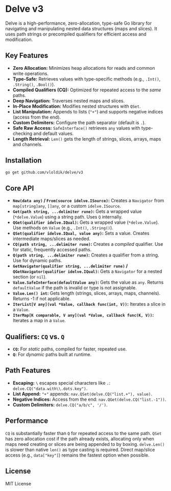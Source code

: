 # Delve v3

Delve is a high-performance, zero-allocation, type-safe Go library for navigating and manipulating nested data structures (maps and slices). It uses path strings or precompiled qualifiers for efficient access and modification.

## Key Features

*   **Zero Allocation:** Minimizes heap allocations for reads and common write operations.
*   **Type-Safe:**  Retrieves values with type-specific methods (e.g., `.Int()`, `.String()`, `.Bool()`).
*   **Compiled Qualifiers (CQ):**  Optimized for repeated access to the *same* paths.
*   **Deep Navigation:**  Traverses nested maps and slices.
*   **In-Place Modification:**  Modifies nested structures with `QSet`.
*   **List Manipulation:** Appends to lists (`"+"`) and supports negative indices (access from the end).
*   **Custom Delimiters:** Configure the path separator (default is `.`).
*   **Safe Raw Access:** `SafeInterface()` retrieves `any` values with type-checking and default values.
* **Length Retrieval:** `Len()` gets the length of strings, slices, arrays, maps and channels.

## Installation

```bash
go get github.com/vloldik/delve/v3
```

## Core API

*   **`New(data any)` / `From(source idelve.ISource)`:** Creates a `Navigator` from `map[string]any`, `[]any`, or a custom `idelve.ISource`.
*   **`Get(path string, ...delimiter rune)`:** Gets a wrapped value (`*delve.Value`) using a string path.  Uses `Q` internally.
*   **`QGet(qualifier idelve.IQual)`:** Gets a wrapped value (`*delve.Value`).  Use methods on `Value` (e.g., `.Int()`, `.String()`).
*   **`QSet(qualifier idelve.IQual, value any)`:** Sets a value. Creates intermediate maps/slices as needed.
*   **`CQ(path string, ...delimiter rune)`:** Creates a *compiled* qualifier. Use for static, frequently accessed paths.
*   **`Q(path string, ...delimiter rune)`:** Creates a qualifier from a string. Use for dynamic paths.
*   **`GetNavigator(qualifier string, ...delimiter rune)` / `QGetNavigator(qualifier idelve.IQual)`:** Gets a `Navigator` for a nested section (or `nil`).
*   **`Value.SafeInterface(defaultValue any)`:** Gets the value as `any`.  Returns `defaultValue` if the path is invalid or type is not assignable.
*   **`Value.Len() int`:** Gets length (strings, slices, arrays, maps, channels). Returns -1 if not applicable.
*   **`IterList[V any](val *Value, callback func(int, V))`:** Iterates a slice in a `Value`.
*   **`IterMap[K comparable, V any](val *Value, callback func(K, V))`:** Iterates a map in a `Value`.

## Qualifiers: `CQ` vs. `Q`

*   **`CQ`:**  For *static* paths, compiled for faster, repeated use.
*   **`Q`:**  For *dynamic* paths built at runtime.

## Path Features

*   **Escaping:**  `\` escapes special characters like `.`:  `delve.CQ("data.with\\.dots.key")`.
*   **List Append:**  `"+"` appends: `nav.QSet(delve.CQ("list.+"), value)`.
*   **Negative Indices:**  Access from the end: `nav.QGet(delve.CQ("list.-1"))`.
*   **Custom Delimiters:** `delve.CQ("a/b/c", '/')`.

## Performance

`CQ` is substantially faster than `Q` for repeated access to the same path.  `QSet` has zero allocation cost if the path already exists, allocating only when maps need creating or slices are being appended to by boxing. `delve.Len()` is slower than native `len()` as type casting is required. Direct map/slice access (e.g., `data["key"]`) remains the fastest option when possible.

## License

MIT License